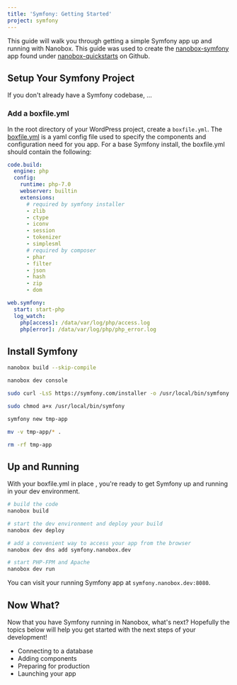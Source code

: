 ```yaml
---
title: 'Symfony: Getting Started'
project: symfony
---
```


This guide will walk you through getting a simple Symfony app up and running with Nanobox. This guide was used to create the [nanobox-symfony](https://github.com/nanobox-quickstarts/nanobox-symfony) app found under [nanobox-quickstarts](https://github.com/nanobox-quickstarts) on Github.

## Setup Your Symfony Project
If you don't already have a Symfony codebase, ...

### Add a boxfile.yml
In the root directory of your WordPress project, create a `boxfile.yml`. The [boxfile.yml](https://docs.nanobox.io/app-config/boxfile/) is a yaml config file used to specify the components and configuration need for you app. For a base Symfony install, the boxfile.yml should contain the following:

```yaml
code.build:
  engine: php
  config:
    runtime: php-7.0
    webserver: builtin
    extensions:
      # required by symfony installer
      - zlib
      - ctype
      - iconv
      - session
      - tokenizer
      - simplesml
      # required by composer
      - phar
      - filter
      - json
      - hash
      - zip
      - dom

web.symfony:
  start: start-php
  log_watch:
    php[access]: /data/var/log/php/access.log
    php[error]: /data/var/log/php/php_error.log
```

## Install Symfony
```bash
nanobox build --skip-compile

nanobox dev console

sudo curl -LsS https://symfony.com/installer -o /usr/local/bin/symfony

sudo chmod a+x /usr/local/bin/symfony

symfony new tmp-app

mv -v tmp-app/* .

rm -rf tmp-app
```

## Up and Running
With your boxfile.yml in place , you're ready to get Symfony up and running in your dev environment.


```bash
# build the code
nanobox build

# start the dev environment and deploy your build
nanobox dev deploy

# add a convenient way to access your app from the browser
nanobox dev dns add symfony.nanobox.dev

# start PHP-FPM and Apache
nanobox dev run
```

You can visit your running Symfony app at `symfony.nanobox.dev:8080`.

## Now What?
Now that you have Symfony running in Nanobox, what's next? Hopefully the topics below will help you get started with the next steps of your development!

- Connecting to a database
- Adding components
- Preparing for production
- Launching your app
